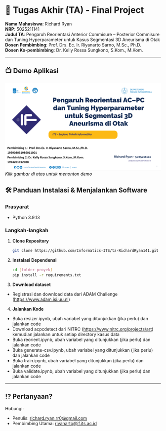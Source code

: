 # 🏁 Tugas Akhir (TA) - Final Project

**Nama Mahasiswa**: Richard Ryan  
**NRP**: 5025211141  
**Judul TA**: Pengaruh Reorientasi Anterior Commisure – Posterior Commisure dan Tuning Hyperparameter untuk Kasus Segmentasi 3D Aneurisma di Otak  
**Dosen Pembimbing**: Prof. Drs. Ec. Ir. Riyanarto Sarno, M.Sc., Ph.D.  
**Dosen Ko-pembimbing**: Dr. Kelly Rossa Sungkono, S.Kom., M.Kom.


---

## 📺 Demo Aplikasi  

[![Demo Aplikasi](img/pic_vid.jpg)](https://youtu.be/ZpgLPlfG3Do)  
*Klik gambar di atas untuk menonton demo*

## 🛠 Panduan Instalasi & Menjalankan Software  

### Prasyarat  
- Python 3.9.13

### Langkah-langkah  
1. **Clone Repository**  
   ```bash
   git clone https://github.com/Informatics-ITS/ta-RichardRyan141.git
   ```
2. **Instalasi Dependensi**
   ```bash
   cd [folder-proyek]
   pip install -r requirements.txt
   ```
3. **Download dataset**
- Registrasi dan download data dari ADAM Challenge (https://www.adam.isi.uu.nl)
4. **Jalankan Kode**
- Buka resizer.ipynb, ubah variabel yang ditunjukkan (jika perlu) dan jalankan code
- Download acpcdetect dari NITRC (https://www.nitrc.org/projects/art) kemudian jalankan untuk setiap directory kasus data
- Buka reorient.ipynb, ubah variabel yang ditunjukkan (jika perlu) dan jalankan code
- Buka generate-csv.ipynb, ubah variabel yang ditunjukkan (jika perlu) dan jalankan code
- Buka train.ipynb, ubah variabel yang ditunjukkan (jika perlu) dan jalankan code
- Buka validate.ipynb, ubah variabel yang ditunjukkan (jika perlu) dan jalankan code

---

## ⁉️ Pertanyaan?

Hubungi:
- Penulis: richard.ryan.rr0@gmail.com
- Pembimbing Utama: riyanarto@if.its.ac.id
